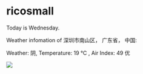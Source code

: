 # ricosmall

Today is Wednesday.

Weather infomation of 深圳市南山区， 广东省， 中国: 

Weather: 阴, Temperature: 19 ℃ , Air Index: 49 优

<img src="https://github-readme-stats.vercel.app/api?username=ricosmall&show_icons=true" />
